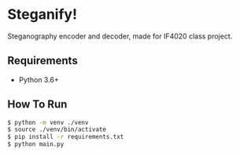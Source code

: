 # Steganify!

Steganography encoder and decoder, made for IF4020 class project.

## Requirements

* Python 3.6+

## How To Run
```bash
$ python -m venv ./venv
$ source ./venv/bin/activate
$ pip install -r requirements.txt
$ python main.py
```